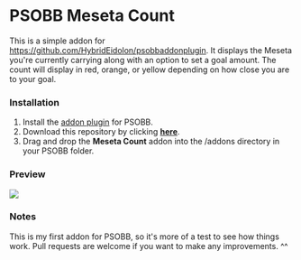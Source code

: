 # PSOBB Meseta Count
This is a simple addon for https://github.com/HybridEidolon/psobbaddonplugin. It displays the Meseta you're currently carrying along with an option to set a goal amount. The count will display in red, orange, or yellow depending on how close you are to your goal.

### Installation
1. Install the [addon plugin](https://github.com/HybridEidolon/psobbaddonplugin) for PSOBB.
2. Download this repository by clicking [**here**](https://github.com/SethClydesdale/psobb-meseta-count/archive/master.zip).
3. Drag and drop the **Meseta Count** addon into the /addons directory in your PSOBB folder.

### Preview
[![](https://i11.servimg.com/u/f11/18/21/41/30/pso13111.jpg)](https://i11.servimg.com/u/f11/18/21/41/30/pso13111.jpg)

### Notes
This is my first addon for PSOBB, so it's more of a test to see how things work. Pull requests are welcome if you want to make any improvements. ^^